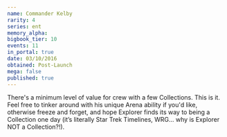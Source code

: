 ```yaml
---
name: Commander Kelby
rarity: 4
series: ent
memory_alpha:
bigbook_tier: 10
events: 11
in_portal: true
date: 03/10/2016
obtained: Post-Launch
mega: false
published: true
---
```


There's a minimum level of value for crew with a few Collections. This is it. Feel free to tinker around with his unique Arena ability if you'd like, otherwise freeze and forget, and hope Explorer finds its way to being a Collection one day (it’s literally Star Trek Timelines, WRG… why is Explorer NOT a Collection?!).
